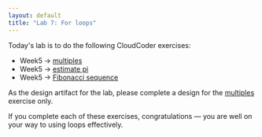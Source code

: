 ```yaml
---
layout: default
title: "Lab 7: For loops"
---
```


Today's lab is to do the following CloudCoder exercises:

* Week5 &rarr; [multiples](https://cs.ycp.edu/cloudcoder/#exercise?c=15,p=514)
* Week5 &rarr; [estimate pi](https://cs.ycp.edu/cloudcoder/#exercise?c=15,p=515)
* Week5 &rarr; [Fibonacci sequence](https://cs.ycp.edu/cloudcoder/#exercise?c=15,p=516)

As the design artifact for the lab, please complete a design for the [multiples](https://cs.ycp.edu/cloudcoder/#exercise?c=15,p=514) exercise only.

If you complete each of these exercises, congratulations &mdash; you are well on your way to using loops effectively.
